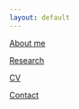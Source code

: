 ```yaml
---
layout: default
---
```


[About me](./aboutme.md)

[Research](./research.md)

[CV](./cv.md)

[Contact](./contact)

